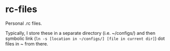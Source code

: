 # rc-files
Personal .rc files.

Typically, I store these in a separate directory (i.e. ~/configs/) and then symbolic link (`ln -s [location in ~/configs/] [file in current dir]`) dot files in ~ from there.
